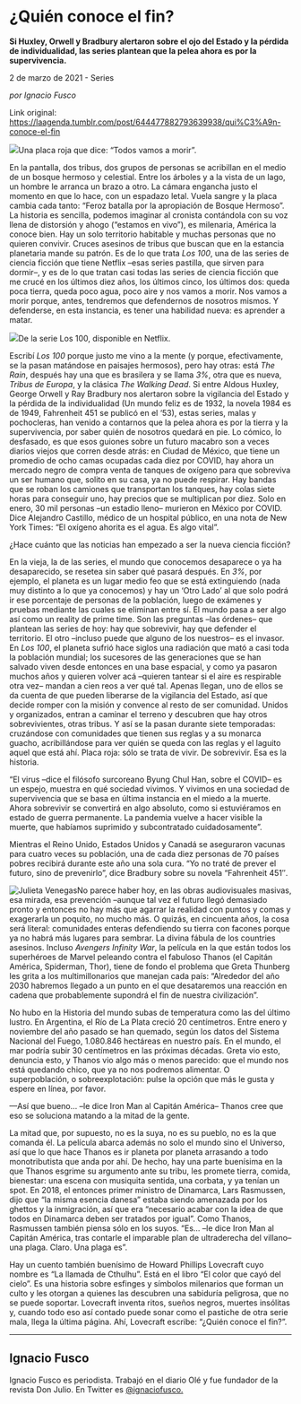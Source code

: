 # ¿Quién conoce el fin?

**Si Huxley, Orwell y Bradbury alertaron sobre el ojo del Estado y la pérdida de individualidad, las series plantean que la pelea ahora es por la supervivencia.**

2 de marzo de 2021 - Series

_por Ignacio Fusco_

Link original: https://laagenda.tumblr.com/post/644477882793639938/qui%C3%A9n-conoce-el-fin

![](https://64.media.tumblr.com/c2eb1fdf429085e319e5bb26a5bf6189/93830886a05933ef-27/s500x750/a63548ab6d593ab219f13aeffd65888dc6efa1c7.jpg)Una placa roja que dice: “Todos vamos a morir”. 

En la pantalla, dos tribus, dos grupos de personas se acribillan en el medio de un bosque hermoso y celestial. Entre los árboles y a la vista de un lago, un hombre le arranca un brazo a otro. La cámara engancha justo el momento en que lo hace, con un espadazo letal. Vuela sangre y la placa cambia cada tanto: “Feroz batalla por la apropiación de Bosque Hermoso”. La historia es sencilla, podemos imaginar al cronista contándola con su voz llena de distorsión y ahogo (“estamos en vivo”), es milenaria, América la conoce bien. Hay un solo territorio habitable y muchas personas que no quieren convivir. Cruces asesinos de tribus que buscan que en la estancia planetaria mande su patrón. Es de lo que trata *Los 100*, una de las series de ciencia ficción que tiene Netflix –esas series pastilla, que sirven para dormir–, y es de lo que tratan casi todas las series de ciencia ficción que me crucé en los últimos diez años, los últimos cinco, los últimos dos: queda poca tierra, queda poco agua, poco aire y nos vamos a morir. Nos vamos a morir porque, antes, tendremos que defendernos de nosotros mismos. Y defenderse, en esta instancia, es tener una habilidad nueva: es aprender a matar.



![](https://64.media.tumblr.com/381868b22b30ac812b44427727690f57/93830886a05933ef-88/s500x750/934045a1ccb0fa439f89fcbecb3558275acd23a4.jpg)De la serie Los 100, disponible en Netflix. 

Escribí *Los 100* porque justo me vino a la mente (y porque, efectivamente, se la pasan matándose en paisajes hermosos), pero hay otras: está *The Rain*, después hay una que es brasilera y se llama *3%*, otra que es nueva, *Tribus de Europa*, y la clásica *The Walking Dead*. Si entre Aldous Huxley, George Orwell y Ray Bradbury nos alertaron sobre la vigilancia del Estado y la pérdida de la individualidad (Un mundo feliz es de 1932, la novela 1984 es de 1949, Fahrenheit 451 se publicó en el ‘53), estas series, malas y pochocleras, han venido a contarnos que la pelea ahora es por la tierra y la supervivencia, por saber quién de nosotros quedará en pie. Lo cómico, lo desfasado, es que esos guiones sobre un futuro macabro son a veces diarios viejos que corren desde atrás: en Ciudad de México, que tiene un promedio de ocho camas ocupadas cada diez por COVID, hay ahora un mercado negro de compra venta de tanques de oxígeno para que sobreviva un ser humano que, solito en su casa, ya no puede respirar. Hay bandas que se roban los camiones que transportan los tanques, hay colas siete horas para conseguir uno, hay precios que se multiplican por diez. Solo en enero, 30 mil personas –un estadio lleno– murieron en México por COVID. Dice Alejandro Castillo, médico de un hospital público, en una nota de New York Times: “El oxígeno ahorita es el agua. Es algo vital”.

¿Hace cuánto que las noticias han empezado a ser la nueva ciencia ficción?

En la vieja, la de las series, el mundo que conocemos desaparece o ya ha desaparecido, se resetea sin saber qué pasará después. En *3%*, por ejemplo, el planeta es un lugar medio feo que se está extinguiendo (nada muy distinto a lo que ya conocemos) y hay un ‘Otro Lado’ al que solo podrá ir ese porcentaje de personas de la población, luego de exámenes y pruebas mediante las cuales se eliminan entre sí. El mundo pasa a ser algo así como un reality de prime time. Son las preguntas –las órdenes– que plantean las series de hoy: hay que sobrevivir, hay que defender el territorio. El otro –incluso puede que alguno de los nuestros– es el invasor. En *Los 100*, el planeta sufrió hace siglos una radiación que mató a casi toda la población mundial; los sucesores de las generaciones que se han salvado viven desde entonces en una base espacial, y como ya pasaron muchos años y quieren volver acá –quieren tantear si el aire es respirable otra vez– mandan a cien reos a ver qué tal. Apenas llegan, uno de ellos se da cuenta de que pueden liberarse de la vigilancia del Estado, así que decide romper con la misión y convence al resto de ser comunidad. Unidos y organizados, entran a caminar el terreno y descubren que hay otros sobrevivientes, otras tribus. Y así se la pasan durante siete temporadas: cruzándose con comunidades que tienen sus reglas y a su monarca guacho, acribillándose para ver quién se queda con las reglas y el laguito aquel que está ahí. Placa roja: sólo se trata de vivir. De sobrevivir. Esa es la historia. 

“El virus –dice el filósofo surcoreano Byung Chul Han, sobre el COVID– es un espejo, muestra en qué sociedad vivimos. Y vivimos en una sociedad de supervivencia que se basa en última instancia en el miedo a la muerte. Ahora sobrevivir se convertirá en algo absoluto, como si estuviéramos en estado de guerra permanente. La pandemia vuelve a hacer visible la muerte, que habíamos suprimido y subcontratado cuidadosamente”.

Mientras el Reino Unido, Estados Unidos y Canadá se aseguraron vacunas para cuatro veces su población, una de cada diez personas de 70 países pobres recibirá durante este año una sola cura. “Yo no traté de prever el futuro, sino de prevenirlo”, dice Bradbury sobre su novela “Fahrenheit 451″. 

![Julieta Venegas](https://64.media.tumblr.com/2caa4d4d0ecc0596bff31c4ab4e3498d/93830886a05933ef-47/s250x400/eb1b86649fe322378b28e9f2c801759d724dc673.jpg)No parece haber hoy, en las obras audiovisuales masivas, esa mirada, esa prevención –aunque tal vez el futuro llegó demasiado pronto y entonces no hay más que agarrar la realidad con puntos y comas y exagerarla un poquito, no mucho más. O quizás, en cincuenta años, la cosa será literal: comunidades enteras defendiendo su tierra con facones porque ya no habrá más lugares para sembrar. La divina fábula de los countries asesinos. Incluso *Avengers Infinity War*, la película en la que están todos los superhéroes de Marvel peleando contra el fabuloso Thanos (el Capitán América, Spiderman, Thor), tiene de fondo el problema que Greta Thunberg les grita a los multimillonarios que manejan cada país: “Alrededor del año 2030 habremos llegado a un punto en el que desataremos una reacción en cadena que probablemente supondrá el fin de nuestra civilización”. 

No hubo en la Historia del mundo subas de temperatura como las del último lustro. En Argentina, el Río de La Plata creció 20 centímetros. Entre enero y noviembre del año pasado se han quemado, según los datos del Sistema Nacional del Fuego, 1.080.846 hectáreas en nuestro país. En el mundo, el mar podría subir 30 centímetros en las próximas décadas. Greta vio esto, denuncia esto, y Thanos vio algo más o menos parecido: que el mundo nos está quedando chico, que ya no nos podremos alimentar. O superpoblación, o sobreexplotación: pulse la opción que más le gusta y espere en línea, por favor. 

—Así que bueno… –le dice Iron Man al Capitán América– Thanos cree que eso se soluciona matando a la mitad de la gente. 

La mitad que, por supuesto, no es la suya, no es su pueblo, no es la que comanda él. La película abarca además no solo el mundo sino el Universo, así que lo que hace Thanos es ir planeta por planeta arrasando a todo monotributista que anda por ahí. De hecho, hay una parte buenísima en la que Thanos esgrime su argumento ante su tribu, les promete tierra, comida, bienestar: una escena con musiquita sentida, una corbata, y ya tenían un spot. En 2018, el entonces primer ministro de Dinamarca, Lars Rasmussen, dijo que “la misma esencia danesa” estaba siendo amenazada por los ghettos y la inmigración, así que era “necesario acabar con la idea de que todos en Dinamarca deben ser tratados por igual”. Como Thanos, Rasmussen también piensa sólo en los suyos. “Es… –le dice Iron Man al Capitán América, tras contarle el imparable plan de ultraderecha del villano– una plaga. Claro. Una plaga es”. 

Hay un cuento también buenísimo de Howard Phillips Lovecraft cuyo nombre es “La llamada de Cthulhu”. Está en el libro “El color que cayó del cielo”. Es una historia sobre esfinges y símbolos milenarios que forman un culto y les otorgan a quienes las descubren una sabiduría peligrosa, que no se puede soportar. Lovecraft inventa ritos, sueños negros, muertes insólitas y, cuando todo eso así contado puede sonar como el pastiche de otra serie mala, llega la última página. Ahí, Lovecraft escribe: “¿Quién conoce el fin?”.



---

Ignacio Fusco
-------------

 Ignacio Fusco es periodista. Trabajó en el diario Olé y fue fundador de la revista Don Julio. En Twitter es [@ignaciofusco.](https://twitter.com/ignaciofusco) 

